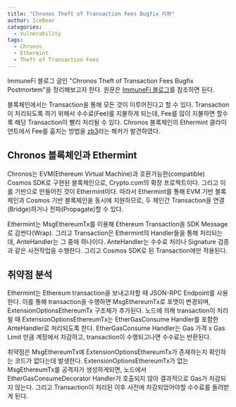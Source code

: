 ```yaml
---
title: "Chronos Theft of Transaction Fees Bugfix 리뷰"
author: IceBear
categories:
  - Vulnerability
tags:
  - Chronos
  - Ethermint
  - Theft of Transaction Fees
---
```


ImmuneFi 블로그 글인 "Chronos Theft of Transaction Fees Bugfix Postmortem"을 정리해보고자 한다.
원문은 [ImmuneFi 블로그]를 참조하면 된다.

블록체인에서는 Transaction을 통해 모든 것이 이루어진다고 할 수 있다. 
Transaction이 처리되도록 하기 위해서 수수료(Fee)를 지불하게 되는데, Fee를 많이 지불하면 할수록 해당 Transaction이 빨리 처리될 수 있다.
Chronos 블록체인의 Ethermint 클라이언트에서 Fee를 훔치는 방법을 [zb3]라는 해커가 발견하였다.

## Chronos 블록체인과 Ethermint

Chronos는 EVM(Ethereum Virtual Machine)과 호환가능한(compatible) Cosmos SDK로 구현된 블록체인으로, Crypto.com의 확장 프로젝트이다.
그리고 이를 기반으로 만들어진 것이 Ethermint이다.
따라서 Ethermint를 통해 EVM 기반 블록체인과 Cosmos 기반 블록체인을 동시에 지원하므로, 두 체인간 Transaction을 연결(Bridge)하거나 전파(Propagate)할 수 있다.

Ethermint는 MsgEthereumTx를 이용해 Ethereum Transaction을 SDK Message로 감싼다(Wrap).
그리고 Transaction은 Ethermint의 Handler들을 통해 처리되는데, AnteHandler는 그 중에 하나이다.
AnteHandler는 수수료 처리나 Signature 검증과 같은 사전작업을 수행한다. 그리고 Cosmos SDK로 된 Transaction에만 적용된다.

## 취약점 분석

Ethermint는 Ethereum transaction을 보내고자할 때 JSON-RPC Endpoint를 사용한다.
이를 통해 transaction을 수행하면 MsgEthereumTx로 포맷이 변경되며, ExtensionOptionsEthereumTx 구조체가 추가된다.
노드에 의해 transaction이 처리될 때 ExtensionOptionsEthereumTx는 EtherGasConsume Handler를 포함한 AnteHandler로 처리되도록 한다.
EtherGasConsume Handler는 Gas 가격 x Gas Limit 만큼 계정에서 차감하고, transaction이 수행되고나면 수수료는 반환된다.

취약점은 MsgEthereumTx에 ExtensionOptionsEthereumTx가 존재하는지 확인하는 코드가 없다는데 발생한다.
ExtensionOptionsEthereumTx가 없는 MsgEthereumTx를 공격자가 생성하게되면, 노드에서 EtherGasConsumeDecorator Handler가 호출되지 않아 결과적으로 Gas가 차감되지 않는다.
그리고 Transaction이 처리된 이후 사전에 차감되었어야할 수수료를 돌려받게 된다.

[ImmuneFi 블로그]: https://medium.com/immunefi/cronos-theft-of-transactions-fees-bugfix-postmortem-b33f941b9570 
[zb3]: https://github.com/zb3
